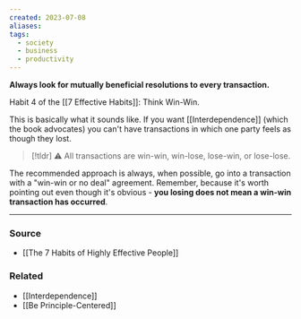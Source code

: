 ```yaml
---
created: 2023-07-08
aliases: 
tags:
  - society
  - business
  - productivity
---
```

**Always look for mutually beneficial resolutions to every transaction.**

Habit 4 of the [[7 Effective Habits]]: Think Win-Win.

This is basically what it sounds like. If you want [[Interdependence]] (which the book advocates) you can't have transactions in which one party feels as though they lost. 

> [!tldr] ⚠️ All transactions are win-win, win-lose, lose-win, or lose-lose.

The recommended approach is always, when possible, go into a transaction with a "win-win or no deal" agreement. Remember, because it's worth pointing out even though it's obvious - **you losing does not mean a win-win transaction has occurred**.

---

### Source
- [[The 7 Habits of Highly Effective People]]

### Related
- [[Interdependence]]
- [[Be Principle-Centered]]
